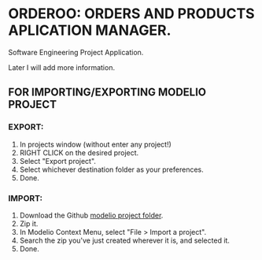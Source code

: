 # ORDEROO: ORDERS AND PRODUCTS APLICATION MANAGER.
Software Engineering Project Application.

Later I will add more information.

## FOR IMPORTING/EXPORTING MODELIO PROJECT
### EXPORT:
<ol>
  <li>In projects window (without enter any project!)</li>
  <li>RIGHT CLICK on the desired project.</li>
  <li>Select "Export project".</li>
  <li>Select whichever destination folder as your preferences.</li>
  <li>Done.</li>
</ol>

### IMPORT:
<ol>
  <li>Download the Github <a href="https://github.com/ddevigner/orderoo/blob/main/models_designs-Modelio.zip">modelio project folder</a>.</li>
  <li>Zip it.</li>
  <li>In Modelio Context Menu, select "File > Import a project".</li>
  <li>Search the zip you've just created wherever it is, and selected it.</li>
  <li>Done.</li>
</ol>
